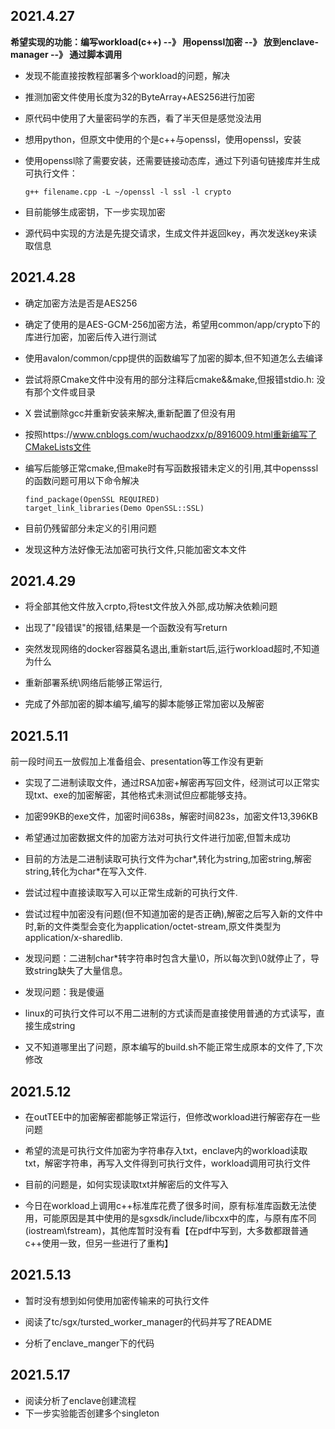 ## 2021.4.27

**希望实现的功能：编写workload(c++) --》 用openssl加密 --》 放到enclave-manager --》 通过脚本调用**

* 发现不能直接按教程部署多个workload的问题，解决

* 推测加密文件使用长度为32的ByteArray+AES256进行加密

* 原代码中使用了大量密码学的东西，看了半天但是感觉没法用

* 想用python，但原文中使用的个是c++与openssl，使用openssl，安装

* 使用openssl除了需要安装，还需要链接动态库，通过下列语句链接库并生成可执行文件：
  
  ```
  g++ filename.cpp -L ~/openssl -l ssl -l crypto
  ```

* 目前能够生成密钥，下一步实现加密

* 源代码中实现的方法是先提交请求，生成文件并返回key，再次发送key来读取信息
  
## 2021.4.28

* 确定加密方法是否是AES256

* 确定了使用的是AES-GCM-256加密方法，希望用common/app/crypto下的库进行加密，加密后传入进行测试

* 使用avalon/common/cpp提供的函数编写了加密的脚本,但不知道怎么去编译

* 尝试将原Cmake文件中没有用的部分注释后cmake&&make,但报错stdio.h: 没有那个文件或目录

* X 尝试删除gcc并重新安装来解决,重新配置了但没有用

* 按照https://www.cnblogs.com/wuchaodzxx/p/8916009.html重新编写了CMakeLists文件

* 编写后能够正常cmake,但make时有写函数报错未定义的引用,其中opensssl的函数问题可用以下命令解决
  
  ```
  find_package(OpenSSL REQUIRED)
  target_link_libraries(Demo OpenSSL::SSL)
  ```

* 目前仍残留部分未定义的引用问题

* 发现这种方法好像无法加密可执行文件,只能加密文本文件
  
## 2021.4.29

* 将全部其他文件放入crpto,将test文件放入外部,成功解决依赖问题

* 出现了"段错误"的报错,结果是一个函数没有写return

* 突然发现网络的docker容器莫名退出,重新start后,运行workload超时,不知道为什么

* 重新部署系统\网络后能够正常运行,

* 完成了外部加密的脚本编写,编写的脚本能够正常加密以及解密
  
## 2021.5.11
  
  前一段时间五一放假加上准备组会、presentation等工作没有更新
  
* 实现了二进制读取文件，通过RSA加密+解密再写回文件，经测试可以正常实现txt、exe的加密解密，其他格式未测试但应都能够支持。
  
* 加密99KB的exe文件，加密时间638s，解密时间823s，加密文件13,396KB
  
* 希望通过加密数据文件的加密方法对可执行文件进行加密,但暂未成功
  
* 目前的方法是二进制读取可执行文件为char*,转化为string,加密string,解密string,转化为char*在写入文件.
  
* 尝试过程中直接读取写入可以正常生成新的可执行文件.
  
* 尝试过程中加密没有问题(但不知道加密的是否正确),解密之后写入新的文件中时,新的文件类型会变化为application/octet-stream,原文件类型为application/x-sharedlib.
  
* 发现问题：二进制char*转字符串时包含大量\0，所以每次到\0就停止了，导致string缺失了大量信息。
  
* 发现问题：我是傻逼
  
* linux的可执行文件可以不用二进制的方式读而是直接使用普通的方式读写，直接生成string
  
* 又不知道哪里出了问题，原本编写的build.sh不能正常生成原本的文件了,下次修改
    
## 2021.5.12
  
* 在outTEE中的加密解密都能够正常运行，但修改workload进行解密存在一些问题
  
* 希望的流是可执行文件加密为字符串存入txt，enclave内的workload读取txt，解密字符串，再写入文件得到可执行文件，workload调用可执行文件
  
* 目前的问题是，如何实现读取txt并解密后的文件写入
  
* 今日在workload上调用c++标准库花费了很多时间，原有标准库函数无法使用，可能原因是其中使用的是sgxsdk/include/libcxx中的库，与原有库不同(iostream\fstream)，其他库暂时没有看【在pdf中写到，大多数都跟普通c++使用一致，但另一些进行了重构】
    
## 2021.5.13
  
* 暂时没有想到如何使用加密传输来的可执行文件
  
* 阅读了tc/sgx/tursted_worker_manager的代码并写了README
  
* 分析了enclave_manger下的代码

## 2021.5.17
* 阅读分析了enclave创建流程
* 下一步实验能否创建多个singleton